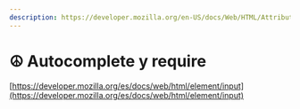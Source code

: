 ```yaml
---
description: https://developer.mozilla.org/en-US/docs/Web/HTML/Attributes/autocomplete
---
```


# ☮ Autocomplete y require

[https://developer.mozilla.org/es/docs/web/html/element/input](https://developer.mozilla.org/es/docs/web/html/element/input)

